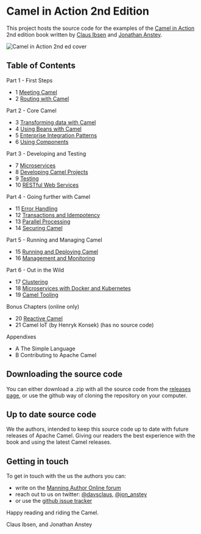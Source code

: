 Camel in Action 2nd Edition
===========================

This project hosts the source code for the examples of the [Camel in Action](https://www.manning.com/books/camel-in-action-second-edition) 2nd edition book written by [Claus Ibsen](https://twitter.com/davsclaus) and [Jonathan Anstey](https://twitter.com/jon_anstey). 

![Camel in Action 2nd ed cover](/docs/images/cia2_cover150.jpg?raw=true)

Table of Contents
-----------------

Part 1 - First Steps

- 1 [Meeting Camel](chapter1)
- 2 [Routing with Camel](chapter2)

Part 2 - Core Camel

- 3 [Transforming data with Camel](chapter3)
- 4 [Using Beans with Camel](chapter4)
- 5 [Enterprise Integration Patterns](chapter5)
- 6 [Using Components](chapter6)

Part 3 - Developing and Testing

- 7 [Microservices](chapter7)
- 8 [Developing Camel Projects](chapter8)
- 9 [Testing](chapter9)
- 10 [RESTful Web Services](chapter10)

Part 4 - Going further with Camel

- 11 [Error Handling](chapter11)
- 12 [Transactions and Idempotency](chapter12)
- 13 [Parallel Processing](chapter13)
- 14 [Securing Camel](chapter14)

Part 5 - Running and Managing Camel

- 15 [Running and Deploying Camel](chapter15)
- 16 [Management and Monitoring](chapter16)

Part 6 - Out in the Wild

- 17 [Clustering](chapter17)
- 18 [Microservices with Docker and Kubernetes](chapter18)
- 19 [Camel Tooling](chapter19)

Bonus Chapters (online only)

- 20 [Reactive Camel](chapter20)
- 21 Camel IoT (by Henryk Konsek) (has no source code)

Appendixes

- A The Simple Language
- B Contributing to Apache Camel


Downloading the source code
---------------------------

You can either download a .zip with all the source code from the [releases page](https://github.com/camelinaction/camelinaction2/releases), or use the github way of cloning the repository on your computer.


Up to date source code
----------------------

We the authors, intended to keep this source code up to date with future releases of Apache Camel. Giving our readers the best experience with the book and using the latest Camel releases. 


Getting in touch
----------------

To get in touch with the us the authors you can:

* write on the [Manning Author Online forum](https://forums.manning.com/forums/camel-in-action-second-edition)
* reach out to us on twitter: [@davsclaus](https://twitter.com/davsclaus), [@jon_anstey](https://twitter.com/jon_anstey)
* or use the [github issue tracker](https://github.com/camelinaction/camelinaction2/issues)


Happy reading and riding the Camel.

Claus Ibsen, and Jonathan Anstey
